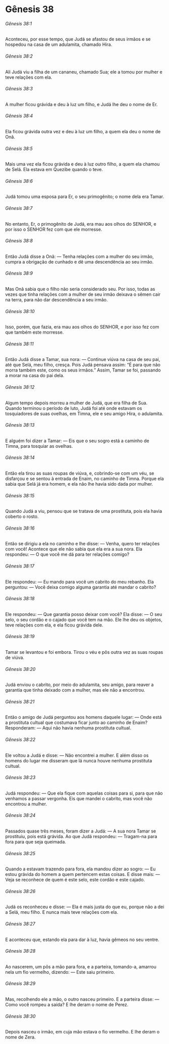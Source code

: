 # Gênesis 38

###### Gênesis 38:1

Aconteceu, por esse tempo, que Judá se afastou de seus irmãos e se hospedou na casa de um adulamita, chamado Hira.

###### Gênesis 38:2

Ali Judá viu a filha de um cananeu, chamado Sua; ele a tomou por mulher e teve relações com ela.

###### Gênesis 38:3

A mulher ficou grávida e deu à luz um filho, e Judá lhe deu o nome de Er.

###### Gênesis 38:4

Ela ficou grávida outra vez e deu à luz um filho, a quem ela deu o nome de Onã.

###### Gênesis 38:5

Mais uma vez ela ficou grávida e deu à luz outro filho, a quem ela chamou de Selá. Ela estava em Quezibe quando o teve.

###### Gênesis 38:6

Judá tomou uma esposa para Er, o seu primogênito; o nome dela era Tamar.

###### Gênesis 38:7

No entanto, Er, o primogênito de Judá, era mau aos olhos do SENHOR, e por isso o SENHOR fez com que ele morresse.

###### Gênesis 38:8

Então Judá disse a Onã: — Tenha relações com a mulher do seu irmão, cumpra a obrigação de cunhado e dê uma descendência ao seu irmão.

###### Gênesis 38:9

Mas Onã sabia que o filho não seria considerado seu. Por isso, todas as vezes que tinha relações com a mulher de seu irmão deixava o sêmen cair na terra, para não dar descendência a seu irmão.

###### Gênesis 38:10

Isso, porém, que fazia, era mau aos olhos do SENHOR, e por isso fez com que também este morresse.

###### Gênesis 38:11

Então Judá disse a Tamar, sua nora: — Continue viúva na casa de seu pai, até que Selá, meu filho, cresça. Pois Judá pensava assim: “É para que não morra também este, como os seus irmãos.” Assim, Tamar se foi, passando a morar na casa do pai dela.

###### Gênesis 38:12

Algum tempo depois morreu a mulher de Judá, que era filha de Sua. Quando terminou o período de luto, Judá foi até onde estavam os tosquiadores de suas ovelhas, em Timna, ele e seu amigo Hira, o adulamita.

###### Gênesis 38:13

E alguém foi dizer a Tamar: — Eis que o seu sogro está a caminho de Timna, para tosquiar as ovelhas.

###### Gênesis 38:14

Então ela tirou as suas roupas de viúva, e, cobrindo-se com um véu, se disfarçou e se sentou à entrada de Enaim, no caminho de Timna. Porque ela sabia que Selá já era homem, e ela não lhe havia sido dada por mulher.

###### Gênesis 38:15

Quando Judá a viu, pensou que se tratava de uma prostituta, pois ela havia coberto o rosto.

###### Gênesis 38:16

Então se dirigiu a ela no caminho e lhe disse: — Venha, quero ter relações com você! Acontece que ele não sabia que ela era a sua nora. Ela respondeu: — O que você me dá para ter relações comigo?

###### Gênesis 38:17

Ele respondeu: — Eu mando para você um cabrito do meu rebanho. Ela perguntou: — Você deixa comigo alguma garantia até mandar o cabrito?

###### Gênesis 38:18

Ele respondeu: — Que garantia posso deixar com você? Ela disse: — O seu selo, o seu cordão e o cajado que você tem na mão. Ele lhe deu os objetos, teve relações com ela, e ela ficou grávida dele.

###### Gênesis 38:19

Tamar se levantou e foi embora. Tirou o véu e pôs outra vez as suas roupas de viúva.

###### Gênesis 38:20

Judá enviou o cabrito, por meio do adulamita, seu amigo, para reaver a garantia que tinha deixado com a mulher, mas ele não a encontrou.

###### Gênesis 38:21

Então o amigo de Judá perguntou aos homens daquele lugar: — Onde está a prostituta cultual que costumava ficar junto ao caminho de Enaim? Responderam: — Aqui não havia nenhuma prostituta cultual.

###### Gênesis 38:22

Ele voltou a Judá e disse: — Não encontrei a mulher. E além disso os homens do lugar me disseram que lá nunca houve nenhuma prostituta cultual.

###### Gênesis 38:23

Judá respondeu: — Que ela fique com aquelas coisas para si, para que não venhamos a passar vergonha. Eis que mandei o cabrito, mas você não encontrou a mulher.

###### Gênesis 38:24

Passados quase três meses, foram dizer a Judá: — A sua nora Tamar se prostituiu, pois está grávida. Ao que Judá respondeu: — Tragam-na para fora para que seja queimada.

###### Gênesis 38:25

Quando a estavam trazendo para fora, ela mandou dizer ao sogro: — Eu estou grávida do homem a quem pertencem estas coisas. E disse mais: — Veja se reconhece de quem é este selo, este cordão e este cajado.

###### Gênesis 38:26

Judá os reconheceu e disse: — Ela é mais justa do que eu, porque não a dei a Selá, meu filho. E nunca mais teve relações com ela.

###### Gênesis 38:27

E aconteceu que, estando ela para dar à luz, havia gêmeos no seu ventre.

###### Gênesis 38:28

Ao nascerem, um pôs a mão para fora, e a parteira, tomando-a, amarrou nela um fio vermelho, dizendo: — Este saiu primeiro.

###### Gênesis 38:29

Mas, recolhendo ele a mão, o outro nasceu primeiro. E a parteira disse: — Como você rompeu a saída? E lhe deram o nome de Perez.

###### Gênesis 38:30

Depois nasceu o irmão, em cuja mão estava o fio vermelho. E lhe deram o nome de Zera.

